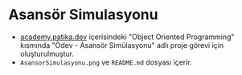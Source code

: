 # Asansör Simulasyonu
 - [academy.patika.dev](https://academy.patika.dev/tr/courses/oop) içerisindeki "Object Oriented Programming" kısmında "Ödev - Asansör Simülasyonu" adlı proje görevi için oluşturulmuştur.
 - `AsansorSimulasyonu.png` ve `README.md` dosyası içerir.

